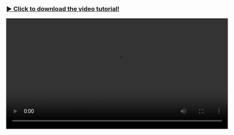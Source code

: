 ### [▶ Click to download the video tutorial!](https://github.com/Meteor2333/SBPractice/releases/download/Tutorial/Tutorial.mp4)

<video controls width="600">
    <source src="https://github.com/Meteor2333/SBPractice/releases/download/Tutorial/Tutorial.mp4" type="video/mp4">
</video>